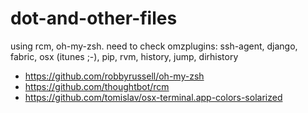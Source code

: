 dot-and-other-files
===================

using rcm, oh-my-zsh. need to check omzplugins: ssh-agent, django, fabric, osx (itunes ;-), pip, rvm, history, jump, dirhistory 

- https://github.com/robbyrussell/oh-my-zsh
- https://github.com/thoughtbot/rcm
- https://github.com/tomislav/osx-terminal.app-colors-solarized
